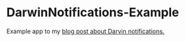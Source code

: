 # DarwinNotifications-Example

Example app to my [blog post about Darvin notifications.](http://vojtastavik.com/2016/02/17/another-world-of-notifications-darwin-notifications/)
